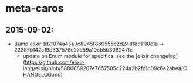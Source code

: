meta-caros
==========

2015-09-02:
-----------

* Bump elixir 1d2f074a45a0c8945f860555c2d24df8d1110c1a ->
  22287b142c19b337576e27d59a10cb5b308247fc
    * update on Enum module for specifics, see the
    [elixir changelog](https://github.com/elixir-
    lang/elixir/blob/5880689207e7657505c224a2b2fc1d09c6e2abea/CHANGELOG.md)

